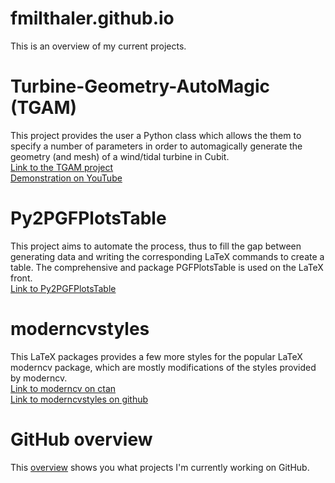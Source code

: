 fmilthaler.github.io
====================
This is an overview of my current projects.

Turbine-Geometry-AutoMagic (TGAM)
====================
This project provides the user a Python class which allows the them to specify a number of parameters in order to automagically generate the geometry (and mesh) of a wind/tidal turbine in Cubit.  
[Link to the TGAM project](http://github.com/fmilthaler/turbine-geometry-automagic)  
[Demonstration on YouTube](http://youtu.be/CPQyoHOI3m8)

Py2PGFPlotsTable
====================
This project aims to automate the process, thus to fill the gap between generating data and writing the corresponding LaTeX commands to create a table. The comprehensive and package PGFPlotsTable is used on the LaTeX front.  
[Link to Py2PGFPlotsTable](http://github.com/fmilthaler/py2pgfplotstable)

moderncvstyles
====================
This LaTeX packages provides a few more styles for the popular LaTeX moderncv package, which are mostly modifications of the styles provided by moderncv.  
[Link to moderncv on ctan](http://www.ctan.org/pkg/moderncv)  
[Link to moderncvstyles on github](http://github.com/fmilthaler/moderncvstyles)

GitHub overview
====================
This [overview](http://github.com/fmilthaler) shows you what projects I'm currently working on GitHub.
